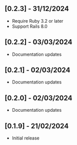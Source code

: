 ## [0.2.3] - 31/12/2024

- Require Ruby 3.2 or later
- Support Rails 8.0

## [0.2.2] - 03/03/2024

- Documentation updates

## [0.2.1] - 02/03/2024

- Documentation updates

## [0.2.0] - 02/03/2024

- Documentation updates

## [0.1.9] - 21/02/2024

- Initial release
